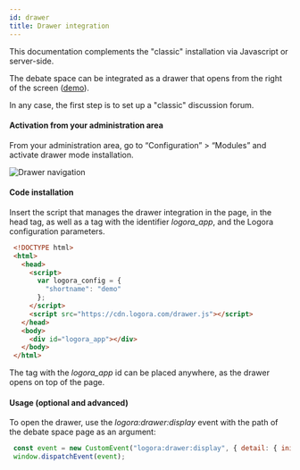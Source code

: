 ```yaml
---
id: drawer
title: Drawer integration
---
```


This documentation complements the "classic" installation via Javascript or server-side. 

The debate space can be integrated as a drawer that opens from the right of the screen ([demo](https://demo.logora.fr/drawer.html)).

In any case, the first step is to set up a "classic" discussion forum. 

#### Activation from your administration area

From your administration area, go to “Configuration” > “Modules” and activate drawer mode installation. 

![Drawer navigation](/img/drawer_navigation.png)

#### Code installation

Insert the script that manages the drawer integration in the page, in the head tag, as well as a tag with the identifier *logora_app*, and the Logora configuration parameters.

```html
 <!DOCTYPE html>
 <html>
   <head>
     <script>
       var logora_config = {
         "shortname": "demo"
       };
     </script>
     <script src="https://cdn.logora.com/drawer.js"></script>
   </head>
   <body>
     <div id="logora_app"></div>
   </body>
 </html>
```

The tag with the *logora_app* id can be placed anywhere, as the drawer opens on top of the page.

#### Usage (optional and advanced)

To open the drawer, use the *logora:drawer:display* event with the path of the debate space page as an argument:

```js
 const event = new CustomEvent("logora:drawer:display", { detail: { initialPath: "/debate/my-debate" }});
 window.dispatchEvent(event);
```
